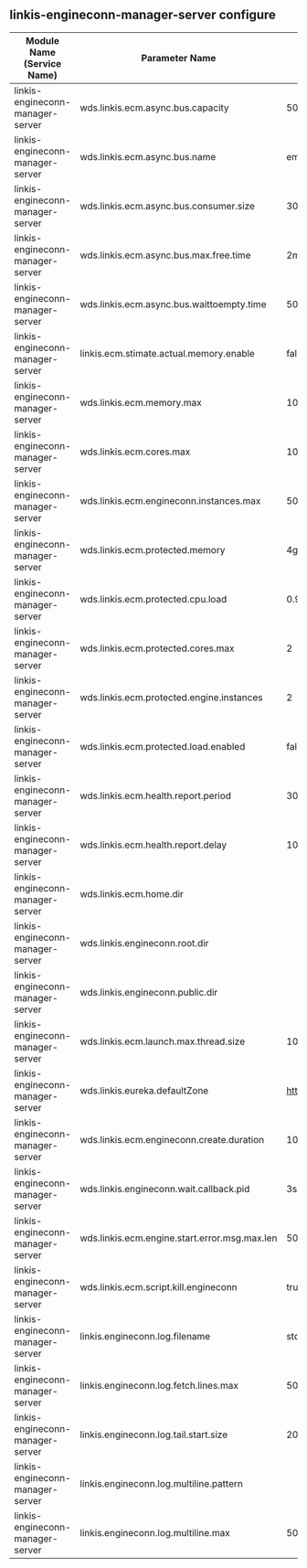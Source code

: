 ## linkis-engineconn-manager-server configure


| Module Name (Service Name) | Parameter Name | Default Value | Description |Used|
| -------- | -------- | ----- |----- |  -----   |
|linkis-engineconn-manager-server|wds.linkis.ecm.async.bus.capacity |500|bus.capacity|
|linkis-engineconn-manager-server|wds.linkis.ecm.async.bus.name|em_async_bus |async.bus.name|
|linkis-engineconn-manager-server|wds.linkis.ecm.async.bus.consumer.size|30|bus.consumer.size|
|linkis-engineconn-manager-server|wds.linkis.ecm.async.bus.max.free.time| 2m|bus.max.free.time|
|linkis-engineconn-manager-server|wds.linkis.ecm.async.bus.waittoempty.time|5000L |bus.waittoempty.time|
|linkis-engineconn-manager-server|linkis.ecm.stimate.actual.memory.enable|false |stimate actual memory enable|
|linkis-engineconn-manager-server|wds.linkis.ecm.memory.max| 100g|ecm.memory.max |
|linkis-engineconn-manager-server|wds.linkis.ecm.cores.max|100| ecm.cores.max |
|linkis-engineconn-manager-server|wds.linkis.ecm.engineconn.instances.max| 50 |engineconn.instances.max|
|linkis-engineconn-manager-server|wds.linkis.ecm.protected.memory| 4g|ecm.protected.memory |
|linkis-engineconn-manager-server|wds.linkis.ecm.protected.cpu.load|0.98d |protected.cpu.load|
|linkis-engineconn-manager-server|wds.linkis.ecm.protected.cores.max|2|ecm.protected.cores.max|
|linkis-engineconn-manager-server|wds.linkis.ecm.protected.engine.instances|2| engine.instances|
|linkis-engineconn-manager-server|wds.linkis.ecm.protected.load.enabled| false| load.enabled|
|linkis-engineconn-manager-server|wds.linkis.ecm.health.report.period|30| report.period|
|linkis-engineconn-manager-server|wds.linkis.ecm.health.report.delay| 10 |report.delay|
|linkis-engineconn-manager-server|wds.linkis.ecm.home.dir|  |ecm.home.dir|
|linkis-engineconn-manager-server|wds.linkis.engineconn.root.dir| |root.dir|
|linkis-engineconn-manager-server|wds.linkis.engineconn.public.dir|   |ngineconn.public.dir|
|linkis-engineconn-manager-server|wds.linkis.ecm.launch.max.thread.size| 100|thread.size|
|linkis-engineconn-manager-server|wds.linkis.eureka.defaultZone| http://127.0.0.1:20303/eureka/ |eureka.defaultZone|
|linkis-engineconn-manager-server|wds.linkis.ecm.engineconn.create.duration| 1000 * 60 * 10 |engineconn.create.duration|
|linkis-engineconn-manager-server|wds.linkis.engineconn.wait.callback.pid|3s |wait.callback.pid|
|linkis-engineconn-manager-server|wds.linkis.ecm.engine.start.error.msg.max.len|  500 |msg.max.len|
|linkis-engineconn-manager-server|wds.linkis.ecm.script.kill.engineconn| true|kill.engineconn|
|linkis-engineconn-manager-server|linkis.engineconn.log.filename| stdout  |log.filename|
|linkis-engineconn-manager-server|linkis.engineconn.log.fetch.lines.max| 5000 | fetch.lines.max|
|linkis-engineconn-manager-server|linkis.engineconn.log.tail.start.size|20000 |start.size|
|linkis-engineconn-manager-server|linkis.engineconn.log.multiline.pattern|    |multiline.pattern|
|linkis-engineconn-manager-server| linkis.engineconn.log.multiline.max| 500|log.multiline.max|


 